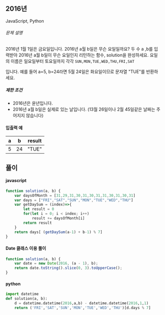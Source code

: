 ## 2016년

JavaScript, Python

###### 문제 설명

2016년 1월 1일은 금요일입니다. 2016년 a월 b일은 무슨 요일일까요? 두 수 a ,b를 입력받아 2016년 a월 b일이 무슨 요일인지 리턴하는 함수, solution을 완성하세요. 요일의 이름은 일요일부터 토요일까지 각각 `SUN,MON,TUE,WED,THU,FRI,SAT`

입니다. 예를 들어 a=5, b=24라면 5월 24일은 화요일이므로 문자열 "TUE"를 반환하세요.

##### 제한 조건

-   2016년은 윤년입니다.
-   2016년 a월 b일은 실제로 있는 날입니다. (13월 26일이나 2월 45일같은 날짜는 주어지지 않습니다)

#### 입출력 예

| a | b | result |
| --- | --- | --- |
| 5 | 24 | "TUE" |

## 풀이

#### javascript

```javascript
function solution(a, b) {
    var daysOfMonth = [31,29,31,30,31,30,31,31,30,31,30,31]
    var days = ["FRI","SAT","SUN","MON","TUE","WED","THU"]
    var getDaySum = (index)=>{
        let result = 0
        for(let i = 0; i < index; i++)
            result += daysOfMonth[i]
        return result
    }
    return days[ (getDaySum(a-1) + b-1) % 7]
}
```
#### Date 클래스 이용 풀이
```javascript
function solution(a, b) {
    var date = new Date(2016, (a - 1), b);
    return date.toString().slice(0, 3).toUpperCase();
}
```  

#### python
```python
import datetime
def solution(a, b):
    d = datetime.datetime(2016,a,b) - datetime.datetime(2016,1,1)
    return ('FRI','SAT','SUN','MON','TUE','WED','THU')[d.days % 7]
    
```